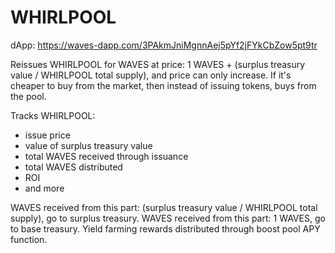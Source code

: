 # WHIRLPOOL
dApp: https://waves-dapp.com/3PAkmJniMgnnAej5pYf2jFYkCbZow5pt9tr

Reissues WHIRLPOOL for WAVES at price: 1 WAVES + (surplus treasury value / WHIRLPOOL total supply), and price can only increase.
If it's cheaper to buy from the market, then instead of issuing tokens, buys from the pool.

Tracks WHIRLPOOL:
- issue price
- value of surplus treasury value
- total WAVES received through issuance
- total WAVES distributed
- ROI
- and more

WAVES received from this part: (surplus treasury value / WHIRLPOOL total supply), go to surplus treasury.
WAVES received from this part: 1 WAVES, go to base treasury.
Yield farming rewards distributed through boost pool APY function.
